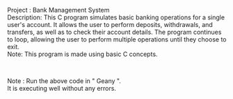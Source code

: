 <p>
 Project : Bank Management System<br>
 Description: This C program simulates basic banking operations for a single user's account. It allows the user to perform deposits, withdrawals, and transfers, as well as to check their account details. The program continues to loop, allowing the user to perform multiple operations until they choose to exit.<br> 
 Note: This program is made using basic C concepts.
 </p>
<br>
<p>Note : Run the above code in " Geany ".<br> It is executing well without any errors. </p>